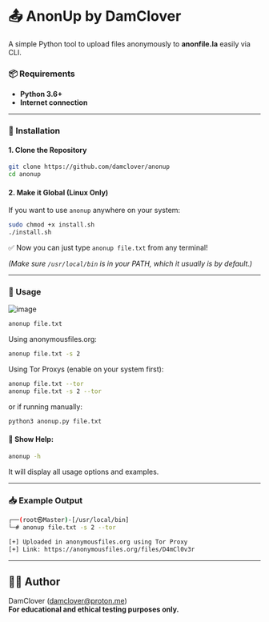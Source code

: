 # 📤 AnonUp by DamClover

A simple Python tool to upload files anonymously to **anonfile.la** easily via CLI.

### 📦 Requirements

- **Python 3.6+**
- **Internet connection**

---

### 🔧 Installation

#### 1. Clone the Repository
```bash
git clone https://github.com/damclover/anonup
cd anonup
```

#### 2. Make it Global (Linux Only)

If you want to use `anonup` anywhere on your system:

```bash
sudo chmod +x install.sh
./install.sh
```

✅ Now you can just type `anonup file.txt` from any terminal!

*(Make sure `/usr/local/bin` is in your PATH, which it usually is by default.)*

---

### 🚀 Usage

![image](https://github.com/user-attachments/assets/a7af5414-d2dc-4bfa-8306-bea47693d4fa)

```bash
anonup file.txt
```

Using anonymousfiles.org:
```bash
anonup file.txt -s 2
```

Using Tor Proxys (enable on your system first):
```bash
anonup file.txt --tor
anonup file.txt -s 2 --tor
```

or if running manually:

```bash
python3 anonup.py file.txt
```

#### 🔹 Show Help:

```bash
anonup -h
```

It will display all usage options and examples.

---

### 📥 Example Output

```bash
┌──(root㉿Master)-[/usr/local/bin]
└─# anonup file.txt -s 2 --tor

[+] Uploaded in anonymousfiles.org using Tor Proxy
[+] Link: https://anonymousfiles.org/files/D4mCl0v3r
```

---

## 🧑‍💻 Author

DamClover (damclover@proton.me)  
**For educational and ethical testing purposes only.**

